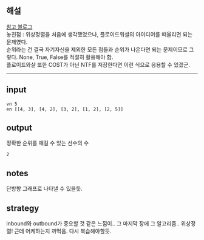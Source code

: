 ## 해설
[참고 블로그](https://roomedia.tistory.com/entry/%ED%94%84%EB%A1%9C%EA%B7%B8%EB%9E%98%EB%A8%B8%EC%8A%A4-%EC%88%9C%EC%9C%84-%ED%8C%8C%EC%9D%B4%EC%8D%AC-%EA%B7%B8%EB%9E%98%ED%94%84-Floyd-Warshall-Level3)  
놓친점 : 위상정렬을 처음에 생각했었으나, 플로이드워셜의 아이디어를 떠올리면 되는 문제였다.    
순위라는 건 결국 자기자신을 제외한 모든 점들과 순위가 나온다면 되는 문제이므로 그렇다.
None, True, False를 적절히 활용해야 함.  
플로이드와샬 또한 COST가 아닌 NTF를 저장한다면 이런 식으로 응용할 수 있겠군.  


---

## input
```
vn 5
en [[4, 3], [4, 2], [3, 2], [1, 2], [2, 5]]
```

## output
정확한 순위를 매길 수 있는 선수의 수
```
2
```

## notes
단방향 그래프로 나타낼 수 있을듯.


## strategy
inbound와 outbound가 중요할 것 같은 느낌이..
그 마지막 장에 그 알고리즘.. 위상정렬!
근데 어케하는지 까먹음. 다시 복습해야할듯.